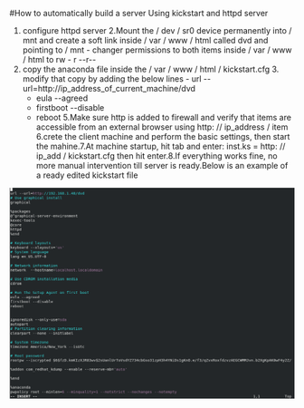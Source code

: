 #How to automatically build a server Using kickstart and httpd server 
1. configure httpd server 2.Mount the / dev / sr0 device permanently into / mnt
and create a soft link inside / var / www / html called dvd
and pointing to / mnt - changer permissions to both items inside / var / www / html to rw - r --r-- 
2. copy the anaconda file inside the / var / www / html / kickstart.cfg 3. modify that copy by adding the below lines - url --url=http://ip_address_of_current_machine/dvd 
    - eula --agreed
    - firstboot --disable
    - reboot 5.Make sure http is added to firewall
    and verify that items are accessible
from an external browser using http: // ip_address / item 6.crete the client machine
    and perform the basic settings,
    then start the mahine.7.At machine startup,
    hit tab
    and enter: inst.ks = http: // ip_add / kickstart.cfg then hit enter.8.If everything works fine,
    no more manual intervention till server is ready.Below is an example of a ready edited kickstart file

![Alt text](image.png)